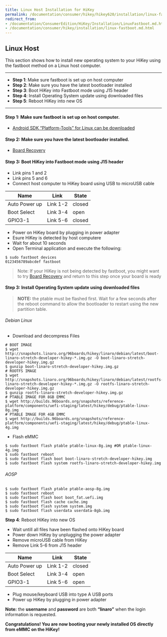 ```yaml
---
title: Linux Host Installation for HiKey
permalink: /documentation/consumer/hikey/hikey620/installation/linux-fastboot.md.html
redirect_from:
- /documentation/ConsumerEdition/HiKey/Installation/LinuxFastboot.md.html
- /documentation/consumer/hikey/installation/linux-fastboot.md.html
---
```

## Linux Host

This section shows how to install new operating system to your HiKey using the fastboot method on a Linux host computer.

***

- **Step 1**: Make sure fastboot is set up on host computer
- **Step 2**: Make sure you have the latest bootloader installed
- **Step 3**: Boot HiKey into Fastboot mode using J15 header
- **Step 4**: Install Operating System update using downloaded files
- **Step 5**: Reboot HiKey into new OS

***

#### **Step 1**: Make sure fastboot is set up on host computer.

- [Android SDK “Platform-Tools” for Linux can be downloaded](https://developer.android.com/studio/releases/platform-tools.html)

#### **Step 2**: Make sure you have the latest bootloader installed.

  - [Board Recovery](board-recovery.md)

#### **Step 3**: Boot HiKey into Fastboot mode using J15 header

- Link pins 1 and 2
- Link pins 5 and 6
- Connect host computer to HiKey board using USB to microUSB cable

Name | Link | State
---- | ---- | -----
Auto Power up | Link 1-2 | closed
Boot Select | Link 3-4 | open
GPIO3-1 | Link 5-6 | closed

- Power on HiKey board by plugging in power adapter
- Esure HiKey is detected by host computere
- Wait for about 10 seconds
- Open Terminal application and execute the following:

```shell
$ sudo fastboot devices
0123456789abcdef fastboot
```
>Note: If your HiKey is not being detected by fastboot, you might want to try [Board Recovery](board-recovery.md) and return to this step once your board is ready

#### **Step 3**: Install Operating System update using downloaded files

>**NOTE:** the ptable must be flashed first. Wait for a few seconds after the reboot command to allow the bootloader to restart using the new partition table.

###### Debian Linux

- Download and decompress Files
```shell
# BOOT IMAGE
$ wget http://snapshots.linaro.org/96boards/hikey/linaro/debian/latest/boot-linaro-stretch-developer-hikey-*.img.gz -O boot-linaro-stretch-developer-hikey.img.gz
$ gunzip boot-linaro-stretch-developer-hikey.img.gz
# ROOTFS IMAGE
$ wget http://snapshots.linaro.org/96boards/hikey/linaro/debian/latest/rootfs-linaro-stretch-developer-hikey-*.img.gz -O rootfs-linaro-stretch-developer-hikey.img.gz
$ gunzip rootfs-linaro-stretch-developer-hikey.img.gz
# PTABLE IMAGE FOR 8GB EMMC
$ wget http://builds.96boards.org/snapshots/reference-platform/components/uefi-staging/latest/hikey/debug/ptable-linux-8g.img
# PTABLE IMAGE FOR 4GB EMMC
$ wget http://builds.96boards.org/snapshots/reference-platform/components/uefi-staging/latest/hikey/debug/ptable-linux-4g.img
```
- Flash eMMC
```shell
$ sudo fastboot flash ptable ptable-linux-8g.img #OR ptable-linux-4g.img
$ sudo fastboot reboot
$ sudo fastboot flash boot boot-linaro-stretch-developer-hikey.img
$ sudo fastboot flash system rootfs-linaro-stretch-developer-hikey.img
```

###### AOSP

```shell
$ sudo fastboot flash ptable ptable-aosp-8g.img
$ sudo fastboot reboot
$ sudo fastboot flash boot boot_fat.uefi.img
$ sudo fastboot flash cache cache.img
$ sudo fastboot flash system system.img
$ sudo fastboot flash userdata userdata-8gb.img
```

**Step 4**: Reboot HiKey into new OS

- Wait untill all files have been flashed onto HiKey board
- Power down HiKey by unplugging the power adapter
- Remove microUSB cable from HiKey
- Remove Link 5-6 from J15 header

Name | Link | State
---- | ---- | -----
Auto Power up | Link 1-2 | closed
Boot Select | Link 3-4 | open
GPIO3-1 | Link 5-6 | open

- Plug mouse/keyboard USB into type A USB ports
- Power up HiKey by plugging in power adapter


**Note:** the **username** and **password** are both **“linaro”** when the login information is requested.

**Congratulations! You are now booting your newly installed OS directly
from eMMC on the HiKey!**
